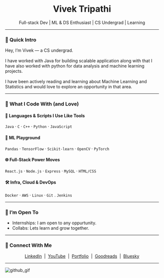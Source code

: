 
<h1 align="center">Vivek Tripathi</h1>
<p align="center">Full-stack Dev | ML & DS Enthusiast | CS Undergrad | Learning</p>

---

### 🧠 Quick Intro

Hey, I’m Vivek — a CS undergrad.  
<br>
I have worked with Java for building scalable application along with that I have also worked with python for data analysis and machine learning projects.  
<br>
I have been actively reading and learning about Machine Learning and Statistics and would love to explore an opportunity in that area.

---

### 🔨 What I Code With (and Love)

#### 🚧 Languages & Scripts I Use Like Tools
`Java` · `C` · `C++` · `Python` · `JavaScript`

#### 🧠 ML Playground
`Pandas` · `TensorFlow` · `Scikit-learn` · `OpenCV` · `PyTorch`

#### 🌐 Full-Stack Power Moves
`React.js` · `Node.js` · `Express` · `MySQL` · `HTML/CSS`

#### 🛠 Infra, Cloud & DevOps
`Docker` · `AWS` · `Linux` · `Git` . `Jenkins`

---

### 🤝 I’m Open To

- Internships: I am open to any oppurtunity.
- Collabs: Lets learn and grow together.

---

### 🔗 Connect With Me

<p align="center">
  <a href="https://www.linkedin.com/in/vivek-tripathi-4a42a1162/" target="_blank">LinkedIn</a> &nbsp;|&nbsp;
  <a href="https://www.youtube.com/@vivekIsLagging" target="_blank">YouTube</a> &nbsp;|&nbsp;
  <a href="https://www.vivektripathi.com" target="_blank">Portfolio</a> &nbsp;|&nbsp;
  <a href="https://www.goodreads.com/user/show/188641679-vivek-tripathi" target="_blank">Goodreads</a> &nbsp;|&nbsp;
  <a href="https://bsky.app/profile/vivektripathi.bsky.social" target="_blank">Bluesky</a>
</p>

---


![github_gif](https://github.com/user-attachments/assets/ec2cb261-0145-4b9c-befa-30d10fe52cf2)
